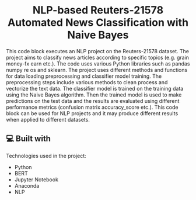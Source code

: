 <h1 align="center" id="title">NLP-based Reuters-21578 Automated News Classification with Naive Bayes</h1>

<p id="description">This code block executes an NLP project on the Reuters-21578 dataset. The project aims to classify news articles according to specific topics (e.g. grain money-fx earn etc.). The code uses various Python libraries such as pandas numpy re os and sklearn. The project uses different methods and functions for data loading preprocessing and classifier model training. The preprocessing steps include various methods to clean process and vectorize the text data. The classifier model is trained on the training data using the Naive Bayes algorithm. Then the trained model is used to make predictions on the test data and the results are evaluated using different performance metrics (confusion matrix accuracy_score etc.). This code block can be used for NLP projects and it may produce different results when applied to different datasets.</p>

  
  
<h2>💻 Built with</h2>

Technologies used in the project:

*   Python
*   BERT
*   Jupyter Notebook
*   Anaconda
*   NLP
